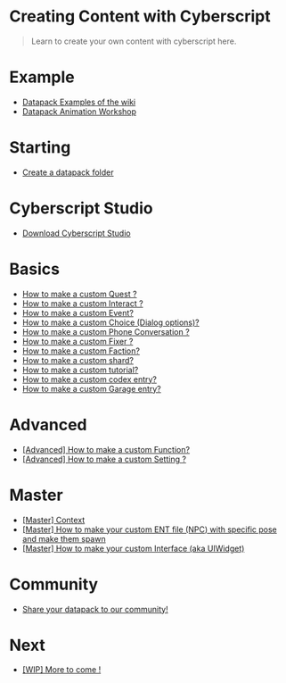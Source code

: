 # Creating Content with Cyberscript

> Learn to create your own content with cyberscript here.


# Example
- [Datapack Examples of the wiki](https://github.com/cyberscript77/wiki/raw/main/resources/myamazingdatapack.zip)
- [Datapack Animation Workshop](https://github.com/cyberscript77/wiki/raw/main/resources/anim-workshop.zip)


# Starting
 - [Create a datapack folder](create-an-datapack-folder.md)

# Cyberscript Studio
- [Download Cyberscript Studio](https://www.nexusmods.com/cyberpunk2077/mods/7214)

# Basics
- [How to make a custom Quest ?](create-custom-quest.md)
- [How to make a custom Interact ?](create-custom-interact.md)
- [How to make a custom Event?](create-custom-event.md)
- [How to make a custom Choice (Dialog options)?](create-custom-choice.md)
- [How to make a custom Phone Conversation ?](create-custom-phone-conversation.md)
- [How to make a custom Fixer ?](create-custom-fixer.md)
- [How to make a custom Faction?](create-custom-faction.md)
- [How to make a custom shard?](create-custom-shard.md)
- [How to make a custom tutorial?](create-custom-tutorial.md)
- [How to make a custom codex entry?](create-custom-codex.md)
- [How to make a custom Garage entry?](create-custom-garage-entry.md)

# Advanced
- [[Advanced] How to make a custom Function?](create-function.md)
- [[Advanced] How to make a custom Setting ?](create-custom-settings.md)

# Master
- [[Master] Context](create)
- [[Master] How to make your custom ENT file (NPC) with specific pose and make them spawn](custom-npc.md)
- [[Master] How to make your custom Interface (aka UIWidget)](create-custom-interface.md)

# Community
- [Share your datapack to our community!](share-your-datapack.md)
  
# Next
- [[WIP] More to come !](work-in-progress.md)